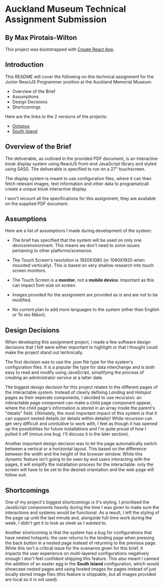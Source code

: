 # Auckland Museum Technical Assignment Submission

## By Max Pirotais-Wilton

This project was bootstrapped with [Create React App](https://github.com/facebook/create-react-app).

## Introduction

This README will cover the following on this technical assignment for the Junior ReactJS Programmer position at the Auckland Memorial Museum: 

- Overview of the Brief
- Assumptions
- Design Decisions
- Shortcomings

Here are the links to the 2 versions of the projects:

- [Octopus]()
- [South Island]()

## Overview of the Brief

The deliverable, as outlined in the provided PDF document, is an interactive kiosk display system using ReactJS front-end JavaScript library and styled using SASS. The deliverable is specified to run on a 27" touchscreen.

The display system is meant to use configuration files, where it can then fetch relevant images, text information and other data to programaticall create a unique kiosk interactive display. 

I won't recount all the specifications for this assignment, they are available on the supplied PDF document.

## Assumptions

Here are a list of assumptions I made during development of the system:

- The brief has specified that the system will be used on only one device/environment. This means we don't need to solve issues pertaining to other platforms/scenarios.

- The Touch Screen's resolution is 1920X1080 (or 1080X1920 when mounted vertically). This is based on very shallow research into touch screen monitors.

- The Touch Screen is a **monitor**, not a **mobile device**. Important as this can impact font-size on screen.

- Images provided for the assignment are provided as is and are not to be modified.

- No current plan to add more languages to the system (other than English or Te reo Māori).

## Design Decisions

When developing this assignment project, I made a few software design decisions that I felt were either important to highlight or that I thought could make the project stand out technically.

The first decision was to use the .json file type for the system's configuration files. It is a popular file type for data interchange and is both easy to read and modify using JavaScript, simplifying the process of creating an administrator service at a latter date.

The biggest design decision for this project relates to the different pages of the interactable system. Instead of clearly defining _Landing_ and _Hotspot_ pages as their seperate components, I decided to use recursion: an interactable page component can make a child page component appear, where the child page's information is stored in an array inside the parent's "details" field. Ultimately, the most important impact of this system is that it can support nested details (or details within details)! While recursion can get very difficult and unintuitive to work with, I feel as though it has opened up the possibilities for future installations and I'm quite proud of how I pulled it off (minus one bug. I'll discuss it in the later section).

Another important design decision was to let the page automatically switch between a vertical or a horizontal layout. This based on the difference between the width and the height of the browser window. While this dynamic feature isn't going to be seen by end users interacting with the pages, it will simplify the installation process for the interactable: only the screen will have to be set to the desired orientation and the web page will follow suit.

## Shortcomings

One of my project's biggest shortcomings is it's styling. I prioritised the JavaScript components heavily during the time I was given to make sure the interactions and systems would be functional. As a result, I left the styling of the page up until the last minute and, alongside full-time work during the week, I didn't get it to look as sleek as I wanted to. 

Another shortcoming is that the system has a bug for configurations that have nested hotspots: the user returns to the landing page when pressing the back button in a nested page instead of returning to the previous page. While this isn't a critical issue for the scenarios given for this brief, it impacts the user experience on multi-layered configurations negatively enough I don't feel confident shipping this feature. This also meant I canned the addition of an easter egg in the **South Island** configuration, which would showcase nested pages and using hosted images for pages instead of just locally stored image files (this feature is shippable, but all images provided are local so it is not used). 